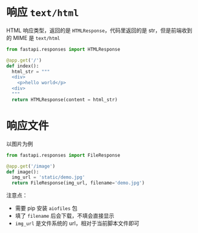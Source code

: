 # 响应 `text/html`

HTML 响应类型，返回的是 `HTMLResponse`，代码里返回的是 str，但是前端收到的 MIME 是 `text/html`

``` python
from fastapi.responses import HTMLResponse

@app.get('/')
def index():
  html_str = """
  <div>
  	<p>hello world</p>
  <div>
  """
  return HTMLResponse(content = html_str)
```

# 响应文件

以图片为例

```python
from fastapi.responses import FileResponse

@app.get('/image')
def image():
  img_url = 'static/demo.jpg'
  return FileResponse(img_url, filename='demo.jpg')
```

注意点：

- 需要 pip 安装 `aiofiles` 包
- 填了 `filename` 后会下载，不填会直接显示
- `img_url` 是文件系统的 url，相对于当前脚本文件即可

